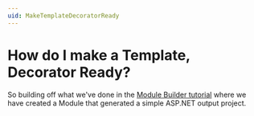 ```yaml
---
uid: MakeTemplateDecoratorReady
---
```

# How do I make a Template, Decorator Ready?

So building off what we've done in the [Module Builder tutorial](xref:TutorialModuleBuilder) where we have created a Module that generated a simple ASP.NET output project.